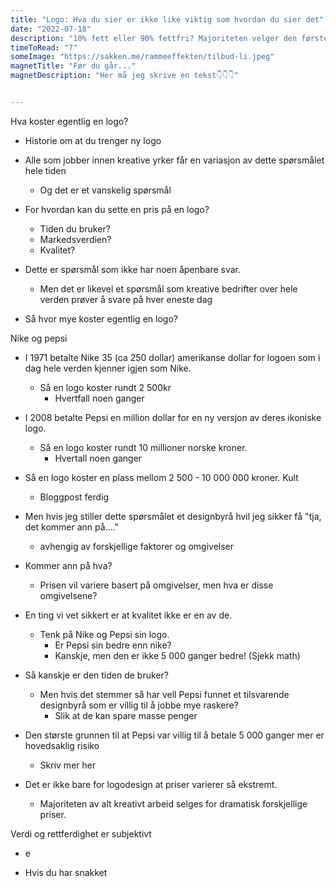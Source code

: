 ```yaml
---
title: "Logo: Hva du sier er ikke like viktig som hvordan du sier det"
date: "2022-07-18"
description: "10% fett eller 90% fettfri? Majoriteten velger den første, men hvorfor?"
timeToRead: "7"
someImage: "https://sakken.me/rammeeffekten/tilbud-li.jpeg"
magnetTitle: "Før du går..."
magnetDescription: "Her må jeg skrive en tekst👇👇👇"


---
```


Hva koster egentlig en logo? 

* Historie om at du trenger ny logo

* Alle som jobber innen kreative yrker får en variasjon av dette spørsmålet hele tiden
  * Og det er et vanskelig spørsmål
* For hvordan kan du sette en pris på en logo? 
  * Tiden du bruker?
  * Markedsverdien?
  * Kvalitet?

* Dette er spørsmål som ikke har noen åpenbare svar. 
  * Men det er likevel et spørsmål som kreative bedrifter over hele verden prøver å svare på hver eneste dag
* Så hvor mye koster egentlig en logo?

Nike og pepsi

* I 1971 betalte Nike 35 (ca 250 dollar) amerikanse dollar for logoen som i dag hele verden kjenner igjen som Nike. 
  * Så en logo koster rundt 2 500kr
    * Hvertfall noen ganger
* I 2008 betalte Pepsi en million dollar for en ny versjon av deres ikoniske logo. 
  * Så en logo koster rundt 10 millioner norske kroner. 
    * Hvertall noen ganger

* Så en logo koster en plass mellom 2 500 - 10 000 000 kroner. Kult 
  * Bloggpost ferdig

* Men hvis jeg stiller dette spørsmålet et designbyrå hvil jeg sikker få "tja, det kommer ann på...."
  * avhengig av forskjellige faktorer og omgivelser
* Kommer ann på hva?
  * Prisen vil variere basert på omgivelser, men hva er disse omgivelsene? 
* En ting vi vet sikkert er at kvalitet ikke er en av de. 
  * Tenk på Nike og Pepsi sin logo. 
    * Er Pepsi sin bedre enn nike? 
    * Kanskje, men den er ikke 5 000 ganger bedre!  (Sjekk math)
* Så kanskje er den tiden de bruker?
  * Men hvis det stemmer så har vell Pepsi funnet et tilsvarende designbyrå som er villig til å jobbe mye raskere? 
    * Slik at de kan spare masse penger

* Den største grunnen til at Pepsi var villig til å betale 5 000 ganger mer er hovedsaklig risiko
  * Skriv mer her

* Det er ikke bare for logodesign at priser varierer så ekstremt. 
  * Majoriteten av alt kreativt arbeid selges for dramatisk forskjellige priser. 

Verdi og rettferdighet er subjektivt

* e



* Hvis du har snakket 